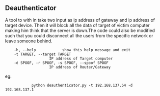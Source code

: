 Deauthenticator
------
  A tool to with in take two input as ip address of gateway and ip address of target device. Then it will block all the data of 
  target of victim computer making him think that the server is down.The code could also be modified such that you could 
  disconnect all the users from the specific network or leave someone behind.
  
        -h, --help            show this help message and exit
        -t TARGET, --target TARGET
                        IP address of Target computer
        -d SPOOF, -r SPOOF, -s SPOOF, --spoof SPOOF
                        IP address of Router/Gateway
   eg.
              
                python deauthenticator.py -t 192.168.137.54 -d 192.168.137.1
